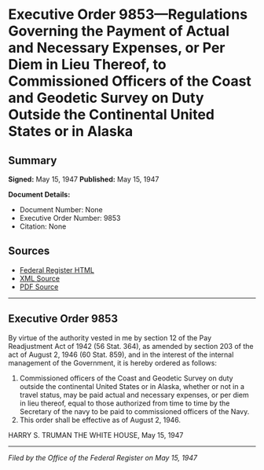 # Executive Order 9853—Regulations Governing the Payment of Actual and Necessary Expenses, or Per Diem in Lieu Thereof, to Commissioned Officers of the Coast and Geodetic Survey on Duty Outside the Continental United States or in Alaska

## Summary

**Signed:** May 15, 1947
**Published:** May 15, 1947

**Document Details:**
- Document Number: None
- Executive Order Number: 9853
- Citation: None

## Sources
- [Federal Register HTML](https://www.presidency.ucsb.edu/documents/executive-order-9853-regulations-governing-the-payment-actual-and-necessary-expenses-or)
- [XML Source](None)
- [PDF Source](None)

---

## Executive Order 9853

By virtue of the authority vested in me by section 12 of the Pay Readjustment Act of 1942 (56 Stat. 364), as amended by section 203 of the act of August 2, 1946 (60 Stat. 859), and in the interest of the internal management of the Government, it is hereby ordered as follows:
1. Commissioned officers of the Coast and Geodetic Survey on duty outside the continental United States or in Alaska, whether or not in a travel status, may be paid actual and necessary expenses, or per diem in lieu thereof, equal to those authorized from time to time by the Secretary of the navy to be paid to commissioned officers of the Navy.
2. This order shall be effective as of August 2, 1946.

HARRY S. TRUMAN
THE WHITE HOUSE,
May 15, 1947

---

*Filed by the Office of the Federal Register on May 15, 1947*
